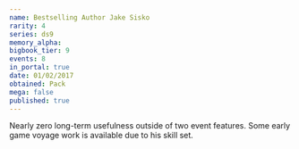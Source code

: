 ```yaml
---
name: Bestselling Author Jake Sisko
rarity: 4
series: ds9
memory_alpha:
bigbook_tier: 9
events: 8
in_portal: true
date: 01/02/2017
obtained: Pack
mega: false
published: true
---
```


Nearly zero long-term usefulness outside of two event features. Some early game voyage work is available due to his skill set.
